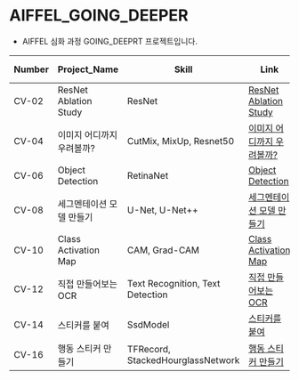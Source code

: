 # AIFFEL_GOING_DEEPER
- AIFFEL 심화 과정 GOING_DEEPRT 프로젝트입니다.

|Number|Project_Name|Skill|Link|felt it|
|---|---|---|---|---|
|CV-02|ResNet Ablation Study|ResNet|[ResNet Ablation Study](https://github.com/LeeHoWon98/AIFFEL_GOING_DEEPER/blob/main/CV-02.ipynb)|--|
|CV-04|이미지 어디까지 우려볼까?|CutMix, MixUp, Resnet50|[이미지 어디까지 우려볼까?](https://github.com/LeeHoWon98/AIFFEL_GOING_DEEPER/blob/main/CV-04.ipynb)|--|
|CV-06|Object Detection|RetinaNet|[Object Detection](https://github.com/LeeHoWon98/AIFFEL_GOING_DEEPER/blob/main/CV-06.ipynb)|--|
|CV-08|세그멘테이션 모델 만들기|U-Net, U-Net++|[세그멘테이션 모델 만들기](https://github.com/LeeHoWon98/AIFFEL_GOING_DEEPER/blob/main/CV-08.ipynb)|--|
|CV-10|Class Activation Map|CAM, Grad-CAM|[Class Activation Map](https://github.com/LeeHoWon98/AIFFEL_GOING_DEEPER/blob/main/%5BCV-10%5D.ipynb)|--|
|CV-12|직접 만들어보는 OCR|Text Recognition, Text Detection|[직접 만들어보는 OCR](https://github.com/LeeHoWon98/AIFFEL_GOING_DEEPER/blob/main/CV-12.ipynb)|--|
|CV-14|스티커를 붙여|SsdModel|[스티커를 붙여](https://github.com/LeeHoWon98/AIFFEL_GOING_DEEPER/blob/main/CV-14.ipynb)|--|
|CV-16|행동 스티커 만들기|TFRecord, StackedHourglassNetwork|[행동 스티커 만들기](https://github.com/LeeHoWon98/AIFFEL_GOING_DEEPER/blob/main/CV-16.ipynb)|--|
